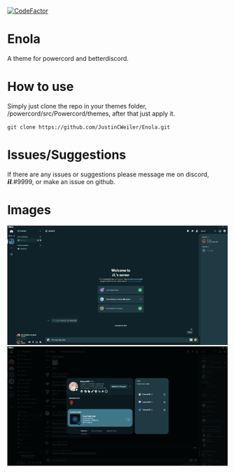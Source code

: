 [![CodeFactor](https://www.codefactor.io/repository/github/conjuringil/enola/badge)](https://www.codefactor.io/repository/github/conjuringil/enola)

# Enola
A theme for powercord and betterdiscord.

# How to use
Simply just clone the repo in your themes folder, /powercord/src/Powercord/themes, after that just apply it.

```
git clone https://github.com/JustinCWeiler/Enola.git
```

# Issues/Suggestions
If there are any issues or suggestions please message me on discord, 𝙞𝙡.#9999, or make an issue on github.

# Images
![Preview](./Preview/1.png)
![Preview](./Preview/2.png)
